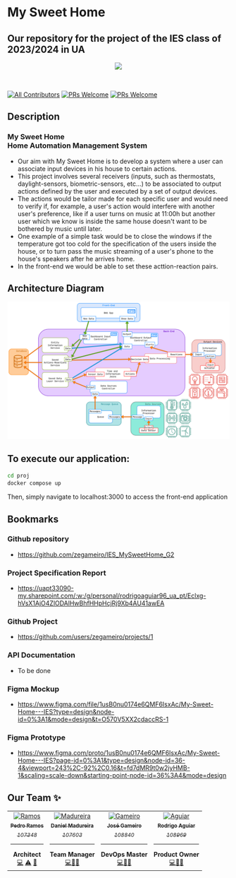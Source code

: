 # My Sweet Home
## Our repository for the project of the IES class of 2023/2024 in UA

<p align="center">
    <img src="https://i.imgur.com/y7WgwFp.jpg" height="300px">
</p>

&nbsp;

[![All Contributors](https://img.shields.io/badge/Contributors-4-brightgreen.svg?style=for-the-badge)](#contributors-)
[![PRs Welcome](https://img.shields.io/badge/Open%20Issues-13-orange.svg?style=for-the-badge)](http://makeapullrequest.com)
[![PRs Welcome](https://img.shields.io/badge/Closed%20Issues-26-blue.svg?style=for-the-badge)](http://makeapullrequest.com)

## Description
### My Sweet Home <br> Home Automation Management System
 - Our aim with My Sweet Home is to develop a system where a user can associate input devices in his house to certain actions.
 - This project involves several receivers (inputs, such as thermostats, daylight-sensors, biometric-sensors, etc...) to be associated to output actions defined by the user and executed by a set of output devices.
 - The actions would be tailor made for each specific user and would need to verify if, for example, a user's action would interfere with another user's preference, like if a user turns on music at 11:00h but another user which we know is inside the same house doesn't want to be bothered by music until later.
 - One example of a simple task would be to close the windows if the temperature got too cold for the specification of the users inside the house, or to turn pass the music streaming of a user's phone to the house's speakers after he arrives home.
 - In the front-end we would be able to set these acttion-reaction pairs.

## Architecture Diagram

<img src = "presentations/Report_Diagrams/architecture_diagram.png">

## To execute our application:
```bash
cd proj
docker compose up
```
Then, simply navigate to localhost:3000 to access the front-end application


## Bookmarks

### Github repository
- https://github.com/zegameiro/IES_MySweetHome_G2
### Project Specification Report
- https://uapt33090-my.sharepoint.com/:w:/g/personal/rodrigoaguiar96_ua_pt/Eclxg-hVsX1AjO4ZlODAlHwBhfHHpHcjRj9Xb4AU41awEA
### Github Project
- https://github.com/users/zegameiro/projects/1
### API Documentation
- To be done
### Figma Mockup
- https://www.figma.com/file/1usB0nu0174e6QMF6IsxAc/My-Sweet-Home---IES?type=design&node-id=0%3A1&mode=design&t=O570V5XX2cdaccRS-1
### Figma Prototype
- https://www.figma.com/proto/1usB0nu0174e6QMF6IsxAc/My-Sweet-Home---IES?page-id=0%3A1&type=design&node-id=36-4&viewport=243%2C-92%2C0.16&t=fd7dMR9t0w2jyHMB-1&scaling=scale-down&starting-point-node-id=36%3A4&mode=design


## Our Team ✨

<!-- ALL-CONTRIBUTORS-LIST:START -->
<!-- prettier-ignore-start -->
<!-- markdownlint-disable -->
<table>
  <tr>
    <td align="center"><a href="https://github.com/P-Ramos16"><img src="https://avatars0.githubusercontent.com/P-Ramos16?v=3" width="150px;" alt="Ramos"/><br /><sub><b>Pedro Ramos</b><br><i>107348</i></sub></a><hr><b>Architect</b><br><a href="https://github.com/P-Ramos16" title="Code">💻</a> <a href="https://github.com/codesandbox/codesandbox-client/commits?author=CompuIves" title="Tests">⚠️</a> <a href="#tool-CompuIves" title="Tools">🔧</a></td>
    <td align="center"><a href="https://github.com/Dan1m4D"><img src="https://avatars0.githubusercontent.com/Dan1m4D?v=3" width="150px;" alt="Madureira"/><br /><sub><b>Daniel Madureira</b><br><i>107603</i></sub></a><hr><b>Team Manager</b><br><a href="https://github.com/Dan1m4D" title="Code">💻</a><a href="#design-CompuIves" title="Design">🎨</a><a href="#tool-CompuIves" title="Tools">🔧</a></td>
    <td align="center"><a href="https://github.com/zegameiro"><img src="https://avatars0.githubusercontent.com/zegameiro?v=3" width="150px;" alt="Gameiro"/><br /><sub><b>José Gameiro</b><br><i>108840</i></sub></a><hr><b>DevOps Master</b><br><a href="https://github.com/zegameiro" title="Code">💻</a><a href="#blog-CompuIves" title="Blogposts">📝</a><a href="#tool-CompuIves" title="Tools">🔧</a></td>
    <td align="center"><a href="https://github.com/FiNeX96"><img src="https://avatars0.githubusercontent.com/FiNeX96?v=3" width="150px;" alt="Aguiar"/><br /><sub><b>Rodrigo Aguiar</b><br><i>108969</i></sub></a><hr><b>Product Owner</b><br><a href="https://github.com/FiNeX96" title="Code">💻</a><a href="#tool-MergeMaestro" title="Tools">🔀</a><a href="#tool-CompuIves" title="Tools">🔧</a></td>
  </tr>
</table>

<!-- markdownlint-enable -->
<!-- prettier-ignore-end -->

<!-- ALL-CONTRIBUTORS-LIST:END -->
